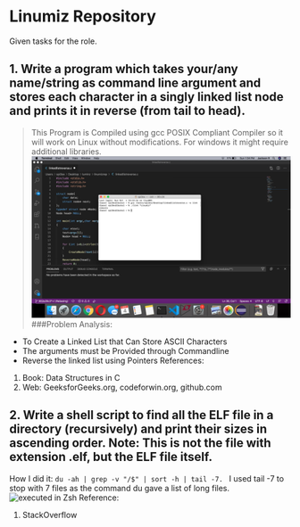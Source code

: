 # Linumiz Repository
Given tasks for the role.
## 1. Write a program which takes your/any name/string as command line argument and stores each character in a singly linked list node and prints it in reverse (from tail to head).
> This Program is Compiled using gcc POSIX Compliant Compiler so it will work on Linux without modifications. For windows it might require additional libraries.
![executed in gcc-POSIX Compatible](https://github.com/spi3ex/linumizrep/blob/master/Screenshot%202020-10-04%20at%201.34.02%20PM.png)
###Problem Analysis:
- To Create a Linked List that Can Store ASCII Characters
- The arguments must be Provided through Commandline
- Reverse the linked list using Pointers
References: 
1. Book: Data Structures in C
2. Web: GeeksforGeeks.org, codeforwin.org, github.com

## 2. Write a shell script to find all the ELF file in a directory (recursively) and print their sizes in ascending order. Note: This is not the file with extension .elf, but the ELF file itself.
How I did it: `du -ah | grep -v "/$" | sort -h | tail -7. `
I used tail -7 to stop with 7 files as the command du gave a list of long files.
![executed in Zsh](https://github.com/spi3ex/linumizrep/blob/master/Screenshot%202020-09-07%20at%209.47.09%20PM.png)
Reference:
1. StackOverflow
